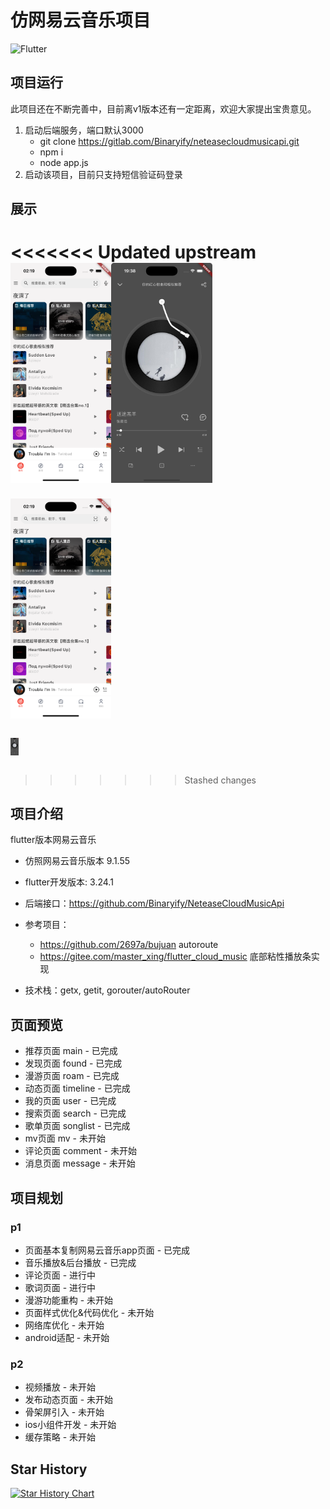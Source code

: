 # 仿网易云音乐项目

![Flutter](https://img.shields.io/badge/flutter-v3.24.1-blue)

## 项目运行

此项目还在不断完善中，目前离v1版本还有一定距离，欢迎大家提出宝贵意见。

1. 启动后端服务，端口默认3000
    - git clone https://gitlab.com/Binaryify/neteasecloudmusicapi.git
    - npm i
    - node app.js
2. 启动该项目，目前只支持短信验证码登录

## 展示

<<<<<<< Updated upstream
<img src="showcase/show_home.png" width="32%"><img src="showcase/show_player.png" width="32%">
=======
<img src="showcase/show_home.png" width="32%"><p style="display:inline-block;width: 40px;" /><img src="showcase/show_player.png" width="32%">
>>>>>>> Stashed changes

## 项目介绍

flutter版本网易云音乐

- 仿照网易云音乐版本 9.1.55

- flutter开发版本: 3.24.1

- 后端接口：https://github.com/Binaryify/NeteaseCloudMusicApi

- 参考项目：
    - https://github.com/2697a/bujuan autoroute
    - https://gitee.com/master_xing/flutter_cloud_music 底部粘性播放条实现

- 技术栈：getx, getit, gorouter/autoRouter

## 页面预览

- 推荐页面 main - 已完成
- 发现页面 found - 已完成
- 漫游页面 roam - 已完成
- 动态页面 timeline - 已完成
- 我的页面 user - 已完成
- 搜索页面 search - 已完成
- 歌单页面 songlist - 已完成
- mv页面 mv - 未开始
- 评论页面 comment - 未开始
- 消息页面 message - 未开始

## 项目规划

### p1

- 页面基本复制网易云音乐app页面 - 已完成
- 音乐播放&后台播放 - 已完成
- 评论页面 - 进行中
- 歌词页面 - 进行中
- 漫游功能重构 - 未开始
- 页面样式优化&代码优化 - 未开始
- 网络库优化 - 未开始
- android适配 - 未开始

### p2

- 视频播放 - 未开始
- 发布动态页面 - 未开始
- 骨架屏引入 - 未开始
- ios小组件开发 - 未开始
- 缓存策略 - 未开始

## Star History

[![Star History Chart](https://api.star-history.com/svg?repos=Hao-yiwen/netease_cloud_music_app&type=Date)](https://star-history.com/#Hao-yiwen/netease_cloud_music_app)
